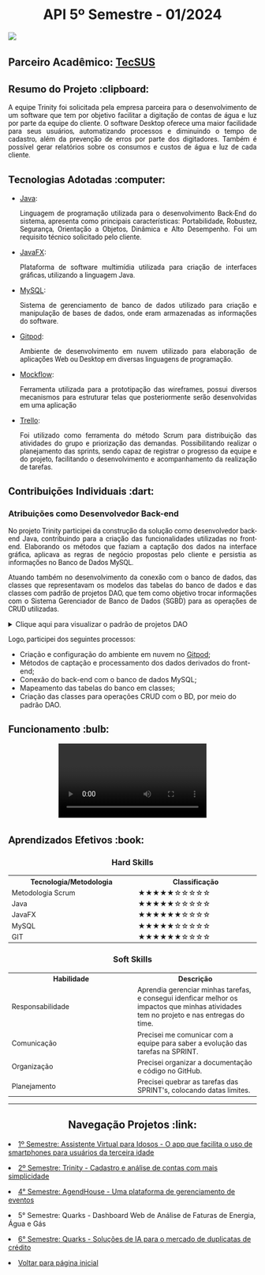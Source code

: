 <html>
<body>
  
  <h1 align="center"> API 5º Semestre - 01/2024</h1>
  <a href="https://github.com/quarks-team/Projeto-Integrador-TecSUS"><img src="https://img.shields.io/badge/GitHub-Repositório Projeto-181717?style=for-the-badge&logo=github"></a>
  
  <h2> Parceiro Acadêmico: <a href="https://tecsus.com.br/">TecSUS</a></h2>
  
  <h2 style="font-family:roboto;"> Resumo do Projeto :clipboard:</h2>
  
  <p align="justify" style="font-family:roboto;"> A equipe Trinity foi solicitada pela empresa parceira para o desenvolvimento de um software que tem por objetivo facilitar a digitação de contas de água e luz por parte da equipe do cliente. O software Desktop oferece uma maior facilidade para seus usuários, automatizando processos e diminuindo o tempo de cadastro, além da prevenção de erros por parte dos digitadores. Também é possível gerar relatórios sobre os consumos e custos de água e luz de cada cliente.</p>
  
  <h2 style="font-family:roboto;"> Tecnologias Adotadas :computer:</h2>
   
  <ul>
  <li><a href="https://www.java.com/pt_BR/">Java</a>:
      <p align="justify" style="font-family:roboto;"> Linguagem de programação utilizada para o desenvolvimento Back-End do sistema, apresenta como principais características: Portabilidade, Robustez, Segurança, Orientação a Objetos, Dinâmica e Alto Desempenho. Foi um requisito técnico solicitado pelo cliente.</p></li>
    
  <li><a href="https://openjfx.io/">JavaFX</a>:
  <p align="justify" style="font-family:roboto;"> Plataforma de software multimídia utilizada para criação de interfaces gráficas, utilizando a linguagem Java. </p>
    </li>
    
   <li><a href="https://www.mysql.com/">MySQL</a>:
    <p align="justify" style="font-family:roboto;"> Sistema de gerenciamento de banco de dados utilizado para criação e manipulação de bases de dados, onde eram armazenadas as informações do software.</p></li>

  <li><a href="https://www.gitpod.io/">Gitpod</a>:
    <p align="justify" style="font-family:roboto;"> Ambiente de desenvolvimento em nuvem utilizado para elaboração de aplicações Web ou Desktop em diversas linguagens de programação.</p></li>
    
  <li><a href="https://www.mockflow.com/">Mockflow</a>:
    <p align="justify" style="font-family:roboto;">Ferramenta utilizada para a prototipação das wireframes, possui diversos mecanismos para estruturar telas que posteriormente serão desenvolvidas em uma aplicação</p></li>	

  <li><a href="https://trello.com/https://trello.com">Trello</a>:
    <p align="justify" style="font-family:roboto;"> Foi utilizado como ferramenta do método Scrum para distribuição das atividades do grupo e priorização das demandas. Possibilitando realizar o planejamento das sprints, sendo capaz de registrar o progresso da equipe e do projeto, facilitando o desenvolvimento e acompanhamento da realização de tarefas. </p></li>

  </ul>
  
  <h2 style="font-family:roboto;"> Contribuições Individuais :dart:</h2>
  
  <h3> Atribuições como Desenvolvedor Back-end</h3>
    <p align="justify" style="font-family:roboto;"> No projeto Trinity participei da construção da solução como desenvolvedor back-end Java, contribuindo para a criação das funcionalidades utilizadas no front-end. Elaborando os métodos que faziam a captação dos dados na interface gráfica, aplicava as regras de negócio propostas pelo cliente e persistia as informações no Banco de Dados MySQL.</p> 
  <p align="justify" style="font-family:roboto;">Atuando também no desenvolvimento da conexão com o banco de dados, das classes que representavam os modelos das tabelas do banco de dados e das classes com padrão de projetos DAO, que tem como objetivo trocar informações com o Sistema Gerenciador de Banco de Dados (SGBD) para as operações de CRUD utilizadas.</p>
  <details>
  <summary>Clique aqui para visualizar o padrão de projetos DAO</summary>
  <br>
   <img style="border-radius: 50%;" src="https://github.com/GabrielSG20/Portfolio/blob/main/images/API2Sem-DAO.png" width="200px;" alt=""/>
  </details>
  
  <p align="justify" style="font-family:roboto;">Logo, participei dos seguintes processos:</p>
  
  <ul>
    <li>Criação e configuração do ambiente em nuvem no <a href="https://www.gitpod.io/">Gitpod</a>;</li> 
    <li>Métodos de captação e processamento dos dados derivados do front-end;</li> 
    <li>Conexão do back-end com o banco de dados MySQL;</li>
    <li>Mapeamento das tabelas do banco em classes;</li>
    <li>Criação das classes para operações CRUD com o BD, por meio do padrão DAO.</li>
  </ul>
  
 <h2 style="font-family:roboto;"> Funcionamento :bulb:</h2>

 <div align="center">
   <video src="https://user-images.githubusercontent.com/61523979/188245256-80b75584-405d-4713-8a07-c2f94264325e.mp4" controls="controls" style="max-rate: 730px;">
   </video>    
 </div>

  <h2 style="font-family:roboto;"> Aprendizados Efetivos :book:</h2>   
<h3 align="center"> Hard Skills </h3>
  <table align="center">
    <tr>
      <th width="300px">Tecnologia/Metodologia</th>
      <th width="300px">Classificação</th>
    </tr>
    <tr>
      <td>Metodologia Scrum</td>
      <td>★★★★★☆☆☆☆☆</td>
    </tr>
    <tr>
      <td>Java</td>
      <td>★★★★★☆☆☆☆☆</td>
    </tr>
    <tr>
      <td>JavaFX</td>
      <td>★★★★★★☆☆☆☆</td>
    </tr>
    <tr>
      <td>MySQL</td>
      <td>★★★★★☆☆☆☆☆</td>
    </tr>
     <tr>
      <td>GIT</td>
      <td>★★★★★★☆☆☆☆</td>
    </tr>
  </table>
  
  <h3 align="center">Soft Skills</h3>
   <table align="center">
    <tr>
      <th width="300px">Habilidade</th>
      <th width="300px">Descrição</th>
    </tr>
    <tr>
      <td>Responsabilidade</td>
      <td>Aprendia gerenciar minhas tarefas, e consegui idenficar melhor os impactos que minhas atividades tem no projeto e nas entregas do time.</td>
    </tr>
    <tr>
      <td>Comunicação</td>
      <td>Precisei me comunicar com a equipe para saber a evolução das tarefas na SPRINT.</td>
    </tr>
    <tr>
      <td>Organização</td>
      <td>Precisei organizar a documentação e código no GitHub.</td>
    </tr>
    <tr>
      <td>Planejamento</td>
      <td>Precisei quebrar as tarefas das SPRINT's, colocando datas limites.</td>
    </tr>
  </table>
  
---

 <h2 align="center"> Navegação Projetos :link:</h2>
 
   <p align="justify" style="font-family:roboto;"><li><a href="https://github.com/gatimoteo/Portifolio/blob/main/API_1.md"> 1º Semestre: Assistente Virtual para Idosos - O app que facilita o uso de smartphones para usuários da terceira idade</a></li></p>
  <p align="justify" style="font-family:roboto;"><li><a href="https://github.com/gatimoteo/Portifolio/blob/main/API_2.md"> 2º Semestre: Trinity - Cadastro e análise de contas com mais simplicidade</a></li></p>
   <p align="justify" style="font-family:roboto;"><li><a href="https://github.com/gatimoteo/Portifolio/blob/main/API_4.md"> 4° Semestre: AgendHouse - Uma plataforma de gerenciamento de eventos</a></li></p>
   <p align="justify" style="font-family:roboto;"><li>5° Semestre: Quarks - Dashboard Web de Análise de Faturas de Energia, Água e Gás</li></p>
   <p align="justify" style="font-family:roboto;"><li><a href="https://github.com/gatimoteo/Portifolio/blob/main/API_6.md"> 6° Semestre: Quarks - Soluções de IA para o mercado de duplicatas de crédito</a></li></p>
   <p align="justify" style="font-family:roboto;"><li><a href="https://github.com/gatimoteo/Portifolio/blob/main/README.md"> Voltar para página inicial</a></li></p>

</body>
</html>
